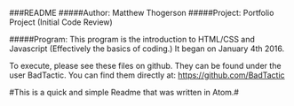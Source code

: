 ###README
#####Author: Matthew Thogerson
#####Project: Portfolio Project (Initial Code Review)

#####Program:
This program is the introduction to HTML/CSS and Javascript (Effectively the basics of coding.) It began on January 4th 2016.

To execute, please see these files on github. They can be found under the user BadTactic.
You can find them directly at: https://github.com/BadTactic







#This is a quick and simple Readme that was written in Atom.#
